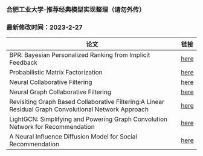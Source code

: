 ### 合肥工业大学-推荐经典模型实现整理（请勿外传）
### 最新修改时间：2023-2-27

| 论文 | 链接 |
|--|--|
| BPR: Bayesian Personalized Ranking from Implicit Feedback | [here](./bpr) |
| Probabilistic Matrix Factorization | [here](./Probabilistic-Matrix-Factorization) |
| Neural Collaborative Filtering | [here](./neural_collaborative_filtering) |
| Neural Graph Collaborative Filtering | [here](./NGCF) |
| Revisiting Graph Based Collaborative Filtering:A Linear Residual Graph Convolutional Network Approach | [here](./LR-GCCF) |
| LightGCN: Simplifying and Powering Graph Convolution Network for Recommendation | [here](./LightGCN) |
| A Neural Influence Diffusion Model for Social Recommendation | [here](./diffnet) |
